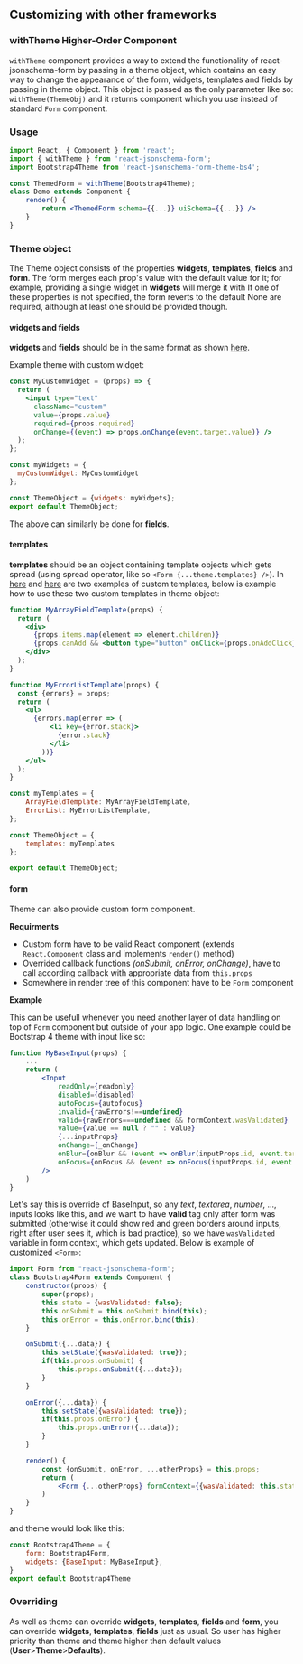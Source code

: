 ## Customizing with other frameworks

### withTheme Higher-Order Component
`withTheme` component provides a way to extend the functionality of react-jsonschema-form by passing in a theme object, which contains an easy way to change the appearance of the form, widgets, templates and fields by passing in theme object. This object is passed as the only parameter like so: `withTheme(ThemeObj)` and it returns component which you use instead of standard `Form` component.

### Usage

```jsx
import React, { Component } from 'react';
import { withTheme } from 'react-jsonschema-form';
import Bootstrap4Theme from 'react-jsonschema-form-theme-bs4';

const ThemedForm = withTheme(Bootstrap4Theme); 
class Demo extends Component {
    render() {
        return <ThemedForm schema={{...}} uiSchema={{...}} />
    }
}
```

### Theme object
The Theme object consists of the properties **widgets**, **templates**, **fields** and **form**. The form merges each prop's value with the default value for it; for example, providing a single widget in **widgets** will merge it with  If one of these properties is not specified, the form reverts to the default None are required, although at least one should be provided though.

#### widgets and fields 
**widgets** and **fields** should be in the same format as shown [here](/advanced-customization/#custom-widgets-and-fields).

Example theme with custom widget:
```jsx
const MyCustomWidget = (props) => {
  return (
    <input type="text"
      className="custom"
      value={props.value}
      required={props.required}
      onChange={(event) => props.onChange(event.target.value)} />
  );
};

const myWidgets = {
  myCustomWidget: MyCustomWidget
};

const ThemeObject = {widgets: myWidgets};
export default ThemeObject;
```

The above can similarly be done for **fields**.

#### templates
**templates** should be an object containing template objects which gets spread (using spread operator, like so `<Form {...theme.templates} />`). In [here](/advanced-customization/#array-field-template) and [here](/advanced-customization/#error-list-template) are two examples of custom templates, below is example how to use these two custom templates in theme object:
```jsx
function MyArrayFieldTemplate(props) {
  return (
    <div>
      {props.items.map(element => element.children)}
      {props.canAdd && <button type="button" onClick={props.onAddClick}></button>}
    </div>
  );
}

function MyErrorListTemplate(props) {
  const {errors} = props;
  return (
    <ul>
      {errors.map(error => (
          <li key={error.stack}>
            {error.stack}
          </li>
        ))}
    </ul>
  );
}

const myTemplates = {
    ArrayFieldTemplate: MyArrayFieldTemplate, 
    ErrorList: MyErrorListTemplate,
};

const ThemeObject = {
    templates: myTemplates
};

export default ThemeObject;
```

#### form
Theme can also provide custom form component.

**Requirments**

 - Custom form have to be valid React component (extends `React.Component` class and implements `render()` method)
 - Overrided callback functions *(onSubmit, onError, onChange)*, have to call according callback with appropriate data from `this.props`
 - Somewhere in render tree of this component have to be `Form` component

**Example**

This can be usefull whenever you need another layer of data handling on top of `Form` component but outside of your app logic. One example could be Bootstrap 4 theme with input like so:
```jsx
function MyBaseInput(props) {
    ...
    return (
        <Input
            readOnly={readonly}
            disabled={disabled}
            autoFocus={autofocus}
            invalid={rawErrors!==undefined}
            valid={rawErrors===undefined && formContext.wasValidated}
            value={value == null ? "" : value}
            {...inputProps}
            onChange={_onChange}
            onBlur={onBlur && (event => onBlur(inputProps.id, event.target.value))}
            onFocus={onFocus && (event => onFocus(inputProps.id, event.target.value))}
        />
    )
}
```
Let's say this is override of BaseInput, so any *text*, *textarea*, *number*, ..., inputs looks like this, and we want to have **valid** tag only after form was submitted (otherwise it could show red and green borders around inputs, right after user sees it, which is bad practice), so we have `wasValidated` variable in form context, which gets updated. Below is example of customized `<Form>`:
```jsx
import Form from "react-jsonschema-form";
class Bootstrap4Form extends Component {
    constructor(props) {
        super(props);
        this.state = {wasValidated: false};
        this.onSubmit = this.onSubmit.bind(this);
        this.onError = this.onError.bind(this);
    }

    onSubmit({...data}) {
        this.setState({wasValidated: true});
        if(this.props.onSubmit) {
            this.props.onSubmit({...data});
        }
    }

    onError({...data}) {
        this.setState({wasValidated: true});
        if(this.props.onError) {
            this.props.onError({...data});
        }
    }

    render() {
        const {onSubmit, onError, ...otherProps} = this.props;
        return (
            <Form {...otherProps} formContext={{wasValidated: this.state.wasValidated}} onSubmit={this.onSubmit} onError={this.onError}/>
        )
    }
}
```
and theme would look like this:
```jsx
const Bootstrap4Theme = {
    form: Bootstrap4Form, 
    widgets: {BaseInput: MyBaseInput},
} 
export default Bootstrap4Theme
```

### Overriding
As well as theme can override **widgets**, **templates**, **fields** and **form**, you can override **widgets**, **templates**, **fields** just as usual. So user has higher priority than theme and theme higher than default values (**User**>**Theme**>**Defaults**).
